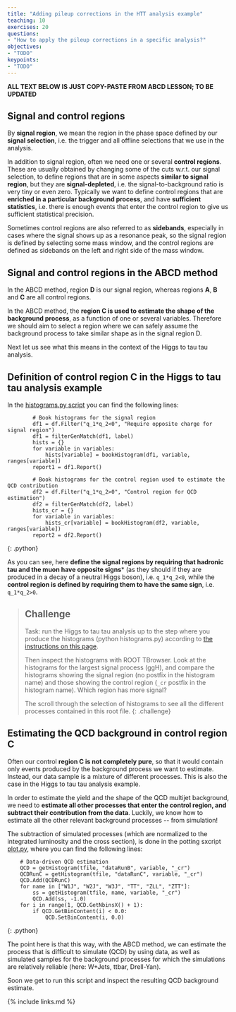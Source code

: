 ```yaml
---
title: "Adding pileup corrections in the HTT analysis example"
teaching: 10
exercises: 20
questions:
- "How to apply the pileup corrections in a specific analysis?"
objectives:
- "TODO"
keypoints:
- "TODO"
---
```


**ALL TEXT BELOW IS JUST COPY-PASTE FROM ABCD LESSON; TO BE UPDATED**

## Signal and control regions

By **signal region**, we mean the region in the phase space defined by our **signal selection**, i.e. the trigger and all offline selections that we use in the analysis. 

In addition to signal region, often we need one or several **control regions**. These are usually obtained by changing some of the cuts w.r.t. our signal selection, to define regions that are in some aspects **similar to signal region**, but they are **signal-depleted**, i.e. the signal-to-background ratio is very tiny or even zero. Typically we want to define control regions that are **enriched in a particular background process**, and have **sufficient statistics**, i.e. there is enough events that enter the control region to give us sufficient statistical precision.

Sometimes control regions are also referred to as **sidebands**, especially in cases where the signal shows up as a resonance peak, so the signal region is defined by selecting some mass window, and the control regions are defined as sidebands on the left and right side of the mass window.

## Signal and control regions in the ABCD method

In the ABCD method, region **D** is our signal region, whereas regions **A**, **B** and **C** are all control regions. 

In the ABCD method, the  **region C is used to estimate the shape of the background process**, as a function of one or several variables. 
Therefore we should aim to select a region where we can safely assume the background process to take similar shape as in the signal region D.

Next let us see what this means in the context of the Higgs to tau tau analysis.

## Definition of control region C in the Higgs to tau tau analysis example

In the [histograms.py script](https://github.com/cms-opendata-analyses/HiggsTauTauNanoAODOutreachAnalysis/blob/master/histograms.py#L120com) you can find the following lines:
~~~
        # Book histograms for the signal region
        df1 = df.Filter("q_1*q_2<0", "Require opposite charge for signal region")
        df1 = filterGenMatch(df1, label)
        hists = {}
        for variable in variables:
            hists[variable] = bookHistogram(df1, variable, ranges[variable])
        report1 = df1.Report()

        # Book histograms for the control region used to estimate the QCD contribution
        df2 = df.Filter("q_1*q_2>0", "Control region for QCD estimation")
        df2 = filterGenMatch(df2, label)
        hists_cr = {}
        for variable in variables:
            hists_cr[variable] = bookHistogram(df2, variable, ranges[variable])
        report2 = df2.Report()
~~~
{: .python}

As you can see, here **define the signal regions by requiring that hadronic tau and the muon have opposite signs*** (as they should if they are produced in a decay of a neutral Higgs boson), i.e. `q_1*q_2<0`, while the **control region is defined by requiring them to have the same sign**, i.e. `q_1*q_2>0`.

> ## Challenge
> Task: run the Higgs to tau tau analysis up to the step where you produce the histograms (python histograms.py) according to [the instructions on this page](https://github.com/cms-opendata-analyses/HiggsTauTauNanoAODOutreachAnalysis). 
> 
> Then inspect the histograms with ROOT TBrowser. Look at the histograms for the largest signal process (ggH), and compare the histograms showing the signal region (no postfix in the histogram name) and those showing the control region (`_cr` postfix in the histogram name). Which region has more signal? 
>
> The scroll through the selection of histograms to see all the different processes contained in this root file.
{: .challenge}

## Estimating the QCD background in control region C 

Often our control **region C is not completely pure**, so that it would contain only events produced by the background process we want to estimate. Instead, our data sample is a mixture of different processes. This is also the case in the Higgs to tau tau analysis example.

In order to estimate the yield and the shape of the QCD multijet background, we need to **estimate all other processes that enter the control region, and subtract their contribution from the data**. Luckily, we know how to estimate all the other relevant background processes -- from simulation! 

The subtraction of simulated processes (which are normalized to the integrated luminosity and the cross section), is done in the potting sxcript [plot.py](https://github.com/cms-opendata-analyses/HiggsTauTauNanoAODOutreachAnalysis/blob/master/plot.py#L155), where you can find the following lines:
~~~
    # Data-driven QCD estimation
    QCD = getHistogram(tfile, "dataRunB", variable, "_cr")
    QCDRunC = getHistogram(tfile, "dataRunC", variable, "_cr")
    QCD.Add(QCDRunC)
    for name in ["W1J", "W2J", "W3J", "TT", "ZLL", "ZTT"]:
        ss = getHistogram(tfile, name, variable, "_cr")
        QCD.Add(ss, -1.0)
    for i in range(1, QCD.GetNbinsX() + 1):
        if QCD.GetBinContent(i) < 0.0:
            QCD.SetBinContent(i, 0.0)
~~~
{: .python}

The point here is that this way, with the ABCD method, we can estimate the process that is difficult to simulate (QCD) by using data, as well as simulated samples for the background processes for which the simulations are relatively reliable (here: W+Jets, ttbar, Drell-Yan). 

Soon we get to run this script and inspect the resulting QCD background estimate.

{% include links.md %}

